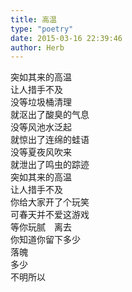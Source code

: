 ```yaml
---  
title: 高温  
type: "poetry"  
date: 2015-03-16 22:39:46  
author: Herb  
---  
```

突如其来的高温  
让人措手不及  
没等垃圾桶清理  
就沤出了酸臭的气息  
没等风池水泛起  
就惊出了连绵的蛙语  
没等夏夜风吹来  
就泄出了鸣虫的踪迹  
突如其来的高温  
让人措手不及  
你给大家开了个玩笑  
可春天并不爱这游戏  
等你玩腻　离去  
你知道你留下多少  
落魄  
多少  
不明所以